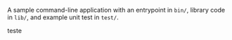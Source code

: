 A sample command-line application with an entrypoint in `bin/`, library code
in `lib/`, and example unit test in `test/`.

teste
